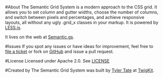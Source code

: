 #About
The Semantic Grid System is a modern approach to the CSS grid. It allows you to set column and gutter widths, choose the number of columns, and switch between pixels and percentages, and achieve responsive layouts, all without any ugly .grid_x classes in your markup. It is powered by [LESS.js](http://lesscss.org/).

It lives on the web at [Semantic.gs](http://semantic.gs/).

#Issues
If you spot any issues or have ideas for improvement, feel free to [file a ticket](https://github.com/twigkit/semantic.gs/issues) or fork on [GitHub](https://github.com/twigkit/semantic.gs) and issue a pull request.

#License
Licensed under Apache 2.0. See [LICENSE](https://github.com/twigkit/semantic.gs/blob/master/LICENSE.txt)

#Created by
The Semantic Grid System was built by [Tyler Tate](http://twitter.com/tylertate/) at [TwigKit](http://twigkit.com/).